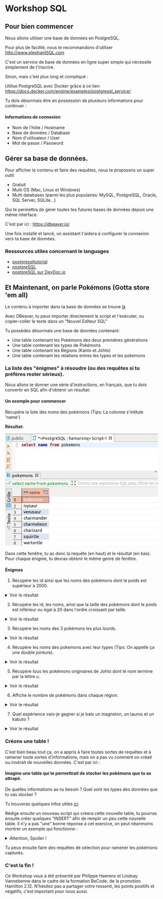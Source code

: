 # Workshop SQL

## Pour bien commencer

Nous allons utiliser une base de données en PostgreSQL.

Pour plus de facilité, nous te recommandons d'utiliser http://www.elephantSQL.com

C'est un service de base de données en ligne super simple qui nécessite simplement de t'inscrire.

Sinon, mais c'est plus long et compliqué :

Utilise PostgreSQL avec Docker grâce à ce lien:
https://docs.docker.com/engine/examples/postgresql_service/

Tu dois désormais être en possession de plusieurs informations pour continuer :

#### Informations de connexion

- Nom de l'hôte / Hostname
- Base de données / Database
- Nom d'utilisateur / User
- Mot de passe / Password

## Gérer sa base de données.

Pour afficher le contenu et faire des requêtes, nous te proposons un super outil:

- Gratuit
- Multi OS (Mac, Linux et Windows)
- Multi databases (parmi les plus populaires: MySQL, PostgreSQL, Oracle, SQL Server, SQLite...)

Qui te permettra de gérer toutes tes futures bases de données depuis une même interface.

C'est par ici : https://dbeaver.io/

Une fois installé et lancé, un assistant t'aidera à configurer la connexion vers ta base de données.

### Ressources utiles concernant le languages

* [postgresqltutorial](http://www.postgresqltutorial.com/)
* [postgreSQL](https://www.postgresql.org/)
* [postgreSQL sur DevDoc.io](https://devdocs.io/postgresql~11/)

## Et Maintenant, on parle Pokémons (Gotta store 'em all)

Le contenu à importer dans ta base de données se trouve [là](./exportsFiles/pokemons_Database.sql)

Avec DBeaver, tu peux importer directement le script et l'exécuter, ou copier-coller le texte dans un "Nouvel Editeur SQL"

Tu possèdes désormais une base de données contenant:

- Une table contenant les Pokémons des deux premières générations
- Une table contenant les types de Pokémons
- Une table contenant les Régions (Kanto et Johto)
- Une table contenant les relations entres les types et les pokemons


### La liste des "énigmes" à résoudre (ou des requêtes si tu préfères rester sérieux).

Nous allons te donner une série d'instructions, en français, que tu dois convertir en SQL afin d'obtenir un résultat:

#### Un exemple pour commencer

Récupère la liste des noms des pokémons (Tips: La colonne s'intitule 'name')

**Résultat:**

![Exemple de requête](./img/exemple.png)

Dans cette fenêtre, tu as donc la requête (en haut) et le résultat (en bas). Pour chaque énigme, tu devras obtenir le même genre de fenêtre.

#### Énigmes

1. Récupère les id ainsi que les noms des pokémons dont le poids est supérieur à 2000.

<details><summary>Voir le résultat</summary>
  <p>

| id  | name      |
| --- | --------- |
| 76  | golem     |
| 95  | onix      |
| 130 | gyarados  |
| 131 | lapras    |
| 143 | snorlax   |
| 149 | dragonite |
| 208 | steelix   |
| 226 | mantine   |
| 248 | tyranitar |
| 249 | lugia     |

  </p></details>

2. Récupère les id, les noms, ainsi que la taille des pokémons dont le poids est inférieur ou égal à 20 dans l'ordre croissant par taille.

<details><summary>Voir le résultat</summary>
  <p>
    
| id  | name       | height |
| --- | ---------- | ------ |
| 50  | diglett    | 2      |
| 177 | natu       | 2      |
| 16  | pidgey     | 3      |
| 21  | spearow    | 3      |
| 172 | pichu      | 3      |
| 174 | igglybuff  | 3      |
| 175 | togepi     | 3      |
| 191 | sunkern    | 3      |
| 187 | hoppip     | 4      |
| 109 | koffing    | 6      |
| 188 | skiploom   | 6      |
| 200 | misdreavus | 7      |
| 92  | gastly     | 13     |
| 93  | haunter    | 16     |

  </p></details>
  
3. Récupère les noms des 3 pokémons les plus lourds.

<details><summary>Voir le résultat</summary>
  <p>

| name    |
| ------- |
| snorlax |
| steelix |
| golem   |

  </p></details>
  
4. Récupère les noms des pokemons avec leur types (Tips: On appelle ça une double jointure).

<details><summary>Voir le résultat</summary>
  <p>

| name       | type   |
| ---------- | ------ |
| bulbasaur  | poison |
| bulbasaur  | grass  |
| ivysaur    | poison |
| ivysaur    | grass  |
| venusaur   | poison |
| venusaur   | grass  |
| charmander | fire   |
| charmeleon | fire   |
| charizard  | flying |
| charizard  | fire   |
| ...        | ...    |

  </p></details>
  
5. Récupère tous les pokémons originaires de Johto dont le nom termine par la lettre u.

<details><summary>Voir le résultat</summary>
  <p>

| name     | type  |
| -------- | ----- |
| chinchou | johto |
| pichu    | johto |
| natu     | johto |
| xatu     | johto |
| raikou   | johto |

  </p></details>

6. Affiche le nombre de pokémons dans chaque région.

<details><summary>Voir le résultat</summary>
  <p>

| Sum | name  |
| --- | ----- |
| 151 | kanto |
| 200 | johto |

  </p></details>

7. Quel expérience vais-je gagner si je bats un magneton, un tauros et un kabuto ?

<details><summary>Voir le résultat</summary>
  <p>

| Total |
| ----- |
| 406   |

  </p></details>

### Créons une table ! 

C'est bien beau tout ça, on a appris à faire toutes sortes de requêtes et à ramener toute sortes d'informations, mais on a pas vu comment on créait ou insérait de nouvelles données. C'est par ici :

#### Imagine une table qui te permettrait de stocker les pokémons que tu as attrapé. 

De quelles informations as-tu besoin ? Quel sont les types des données que tu vas stocker ? 

Tu trouveras quelques infos utiles [ici](http://www.postgresqltutorial.com/postgresql-serial/)

Rédige ensuite un nouveau script qui créera cette nouvelle table, tu pourras ensuite créer quelques "INSERT" afin de remplir un peu cette nouvelle table. Il n'y a pas "une" bonne réponse à cet exercice, on peut néanmoins montrer un exemple qui fonctionne : 

<details>
  <summary>Attention, Spoiler !</summary>
  <p>
<code>
  CREATE TABLE catched (
  
    id SERIAL PRIMARY KEY,
    
    pokemon_id INT REFERENCES pokemons(id),
    
    catched_at TIMESTAMP N0T NULL DEFAULT CURRENT_TIMESTAMP,
    
    deleted_at TIMESTAMP
    
  );
  
  INSERT INTO catched (
    pokemon_id
  ) VALUES 
  
  (58),
  (25), 
  (189);
  
</code>
  </p>
</details>

Tu peux ensuite faire des requêtes de sélection pour ramener les pokémons capturés.

### C'est la fin !

Ce Workshop vous à été présenté par Philippe Haerens et Lindsay Vannebenne dans le cadre de la formation BeCode, de la promotion Hamilton 2.12. N'hésitez pas a partager votre ressenti, les points positifs et négatifs, c'est important pour nous aussi.


